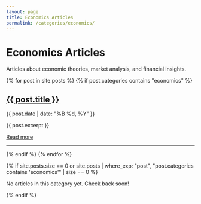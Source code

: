 ```yaml
---
layout: page
title: Economics Articles
permalink: /categories/economics/
---
```


# Economics Articles

Articles about economic theories, market analysis, and financial insights.

<div class="post-list">
  {% for post in site.posts %}
    {% if post.categories contains "economics" %}
      <div class="post-preview">
        <h2><a href="{{ post.url | relative_url }}">{{ post.title }}</a></h2>
        <p class="post-meta">{{ post.date | date: "%B %d, %Y" }}</p>
        <p>{{ post.excerpt }}</p>
        <a href="{{ post.url | relative_url }}">Read more</a>
      </div>
      <hr>
    {% endif %}
  {% endfor %}
</div>

{% if site.posts.size == 0 or site.posts | where_exp: "post", "post.categories contains 'economics'" | size == 0 %}
  <p>No articles in this category yet. Check back soon!</p>
{% endif %} 